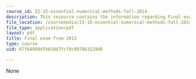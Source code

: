 ```yaml
---
course_id: 22-15-essential-numerical-methods-fall-2014
description: This resource contains the information regarding Final exam from 2013.
file_location: /coursemedia/22-15-essential-numerical-methods-fall-2014/67f649894fbb18d7fcf8c00786312948_MIT22_15F14_final_2013.pdf
file_type: application/pdf
layout: pdf
title: Final exam from 2013
type: course
uid: 67f649894fbb18d7fcf8c00786312948

---
```

None